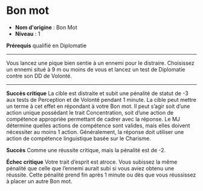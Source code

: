 # Bon mot

 * **Nom d'origine** : Bon Mot
 * **Niveau** : 1


<p><strong>Prérequis</strong> qualifié en Diplomatie</p>
<hr>
<p>Vous lancez une pique bien sentie à un ennemi pour le distraire. Choisissez un ennemi situé à 9 m ou moins de vous et lancez un test de Diplomatie contre son DD de Volonté.</p>
<hr>
<p><strong>Succès critique</strong> La cible est distraite et subit une pénalité de statut de -3 aux tests de Perception et de Volonté pendant 1 minute. La cible peut mettre un terme à cet effet en répondant à votre Bon mot. Il peut s’agir soit d’une action unique possédant le trait Concentration, soit d’une action de compétence appropriée permettant de cadrer avec la réponse. Le MJ détermine quelles actions de compétence sont valides, mais elles doivent nécessiter au moins 1 action. Généralement, la réponse doit utiliser une action de compétence linguistique basée sur le Charisme.</p>
<p><strong>Succès</strong> Comme une réussite critique, mais la pénalité est de -2.</p>
<p><strong>Échec critique</strong> Votre trait d’esprit est atroce. Vous subissez la même pénalité que celle que l’ennemi aurait subi si vous aviez obtenu une réussite. Cette pénalité prend fin après 1 minute ou dès que vous réussissez à placer un autre Bon mot.</p>